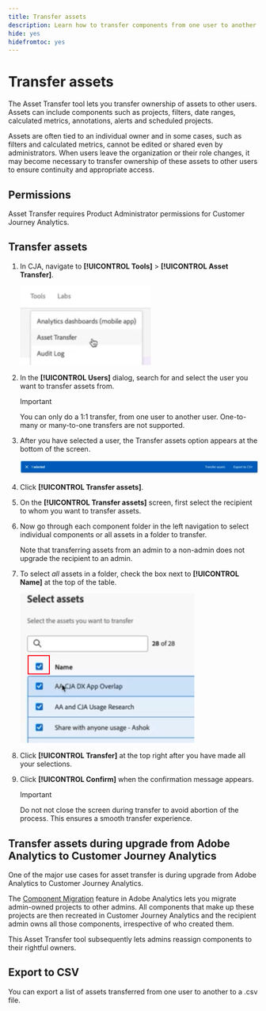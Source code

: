 ```yaml
---
title: Transfer assets
description: Learn how to transfer components from one user to another
hide: yes
hidefromtoc: yes
---
```


# Transfer assets

The Asset Transfer tool lets you transfer ownership of assets to other users. Assets can include components such as projects, filters, date ranges, calculated metrics, annotations, alerts and scheduled projects.

Assets are often tied to an individual owner and in some cases, such as filters and calculated metrics, cannot be edited or shared even by administrators. When users leave the organization or their role changes, it may become necessary to transfer ownership of these assets to other users to ensure continuity and appropriate access. 

## Permissions

Asset Transfer requires Product Administrator permissions for Customer Journey Analytics.

## Transfer assets

1. In CJA, navigate to **[!UICONTROL Tools]** > **[!UICONTROL Asset Transfer]**.

    ![Asset transfer menu item](/help/tools/asset-transfer/assets/asset-transfer.png)

1. In the **[!UICONTROL Users]** dialog, search for and select the user you want to transfer assets from. 

    >[!IMPORTANT]
    >
    >You can only do a 1:1 transfer, from one user to another user. One-to-many or many-to-one transfers are not supported.


1. After you have selected a user, the Transfer assets option appears at the bottom of the screen.

    ![menu option](/help/tools/asset-transfer/assets/after-selection.png)

1. Click **[!UICONTROL Transfer assets]**.

1. On the **[!UICONTROL Transfer assets]** screen, first select the recipient to whom you want to transfer assets.

1. Now go through each component folder in the left navigation to select individual components or all assets in a folder to transfer.

    Note that transferring assets from an admin to a non-admin does not upgrade the recipient to an admin. 

1. To select _all_ assets in a folder, check the box next to **[!UICONTROL Name]** at the top of the table.

    ![select assets to transfer](/help/tools/asset-transfer/assets/select-assets.png)

1. Click **[!UICONTROL Transfer]** at the top right after you have made all your selections.

1. Click **[!UICONTROL Confirm]** when the confirmation message appears.

    >[!IMPORTANT]
    >
    >Do not not close the screen during transfer to avoid abortion of the process. This ensures a smooth transfer experience.

## Transfer assets during upgrade from Adobe Analytics to Customer Journey Analytics

One of the major use cases for asset transfer is during upgrade from Adobe Analytics to Customer Journey Analytics. 

The [Component Migration](https://experienceleague.adobe.com/en/docs/analytics/admin/admin-tools/component-migration/component-migration) feature in Adobe Analytics lets you migrate admin-owned projects to other admins. All components that make up these projects are then recreated in Customer Journey Analytics and the recipient admin owns all those components, irrespective of who created them.

This Asset Transfer tool subsequently lets admins reassign components to their rightful owners.

## Export to CSV

You can export a list of assets transferred from one user to another to a .csv file.

<!---## Unknown users

All previously deleted users appear under one unknown user entry, along with all their orphan components. These components can be transferred to a new recipient. This feature will be available in January.-->